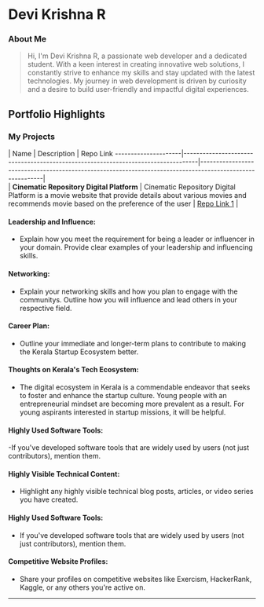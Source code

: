 # Devi Krishna R

### About Me

>Hi, I'm Devi Krishna R, a passionate web developer and a dedicated student. With a keen interest in creating innovative web solutions, I constantly strive to enhance my skills and stay updated with the latest technologies. My journey in web development is driven by curiosity and a desire to build user-friendly and impactful digital experiences.


## Portfolio Highlights

### My Projects

| Name                |  Description                                            |                             Repo Link                                              ---------------------|----------------------------------------------------------------------------------|----------------------------------------------------------------------------------------------------------|  
| **Cinematic Repository Digital Platform**  | Cinematic Repository Digital Platform is a movie website that provide details about various movies and recommends movie based on the preference of the user              |  [Repo Link 1](https://github.com/CRDP-Miniproject/CRDP)             |

#### Leadership and Influence:

- Explain how you meet the requirement for being a leader or influencer in your domain. Provide clear examples of your leadership and influencing skills.

#### Networking:

- Explain your networking skills and how you plan to engage with the communitys. Outline how you will influence and lead others in your respective field.

#### Career Plan:

- Outline your immediate and longer-term plans to contribute to making the Kerala Startup Ecosystem better.

#### Thoughts on Kerala's Tech Ecosystem:

- The digital ecosystem in Kerala is a commendable endeavor that seeks to foster and enhance the startup culture. Young people with an entrepreneurial mindset are becoming more prevalent as a result. For young aspirants interested in startup missions, it will be helpful.


#### Highly Used Software Tools:

-If you've developed software tools that are widely used by users (not just contributors), mention them.

#### Highly Visible Technical Content:

- Highlight any highly visible technical blog posts, articles, or video series you have created.

#### Highly Used Software Tools:

- If you've developed software tools that are widely used by users (not just contributors), mention them.

#### Competitive Website Profiles:
- Share your profiles on competitive websites like Exercism, HackerRank, Kaggle, or any others you're active on.





---
